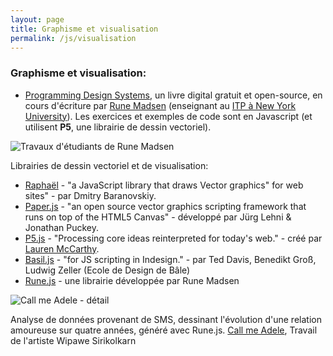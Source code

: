 ```yaml
---
layout: page
title: Graphisme et visualisation
permalink: /js/visualisation
---
```


<h3>Graphisme et visualisation:</h3>

- [Programming Design Systems](https://programmingdesignsystems.com/), un livre digital gratuit et open-source, en cours d'écriture par [Rune Madsen](https://runemadsen.com/) (enseignant au [ITP à New York University](https://tisch.nyu.edu/about/directory/itp/1490791702)). Les exercices et exemples de code sont en Javascript (et utilisent **P5**, une librairie de dessin vectoriel).

![Travaux d'étudiants de Rune Madsen](/cours-javascript/img/rune-students.jpg)

Librairies de dessin vectoriel et de visualisation:

- [Raphaël](http://dmitrybaranovskiy.github.io/raphael/) - "a JavaScript library that draws Vector graphics" for web sites" - par 	Dmitry Baranovskiy.
- [Paper.js](http://paperjs.org/) - "an open source vector graphics scripting framework that runs on top of the HTML5 Canvas" - développé par Jürg Lehni & Jonathan Puckey.
- [P5.js](http://p5js.org/) - "Processing core ideas reinterpreted for today's web." - créé par [Lauren McCarthy](http://lauren-mccarthy.com/).
- [Basil.js](http://basiljs.ch/) - "for JS scripting in Indesign." - par Ted Davis, Benedikt Groß, Ludwig Zeller (Ecole de Design de Bâle)
- [Rune.js](http://runemadsen.github.io/rune.js/) - une librairie développée par Rune Madsen

![Call me Adele - détail](/cours-javascript/img/call-me-adele-alt.jpg)

Analyse de données provenant de SMS, dessinant l'évolution d'une relation amoureuse sur quatre années, généré avec Rune.js. [Call me Adele](https://medium.com/@wipaweeeeee/call-me-adele-f37162b6ffe5#.padbmd6fd), Travail de l'artiste Wipawe Sirikolkarn

